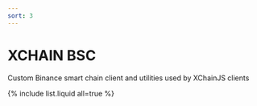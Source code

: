 ```yaml
---
sort: 3
---
```


# XCHAIN BSC

Custom Binance smart chain client and utilities used by XChainJS clients

{% include list.liquid all=true %}
